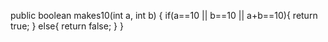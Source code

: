 public boolean makes10(int a, int b) {
  if(a==10 || b==10 || a+b==10){
    return true;
  } else{
    return false;
  }
}
